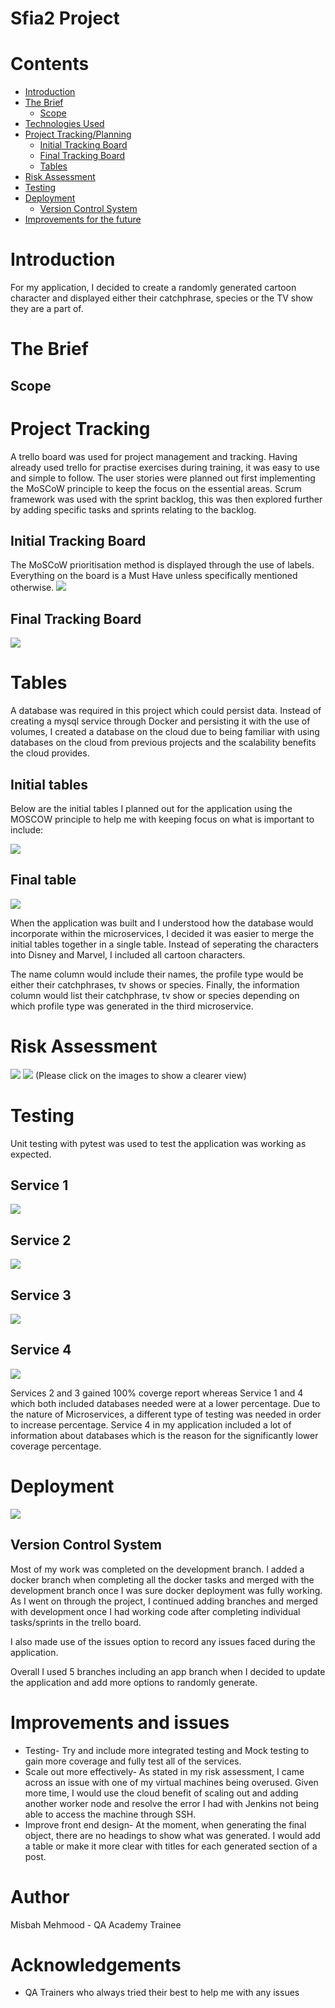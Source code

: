 # Sfia2 Project
# Contents
* [Introduction](#Introduction)
* [The Brief](#The-Brief)
    * [Scope](#Scope)
* [Technologies Used](#Technology-Used)
* [Project Tracking/Planning](#Project-Tracking)
    * [Initial Tracking Board](#Initial-Trello-board)
    * [Final Tracking Board](#Final-Trello-board)
    * [Tables](#Tables)
* [Risk Assessment](#Risk-Assessment)
* [Testing](#Testing)
* [Deployment](#Deployment)
    * [Version Control System](#Version-Control-System)
* [Improvements for the future](#Improvements)

# Introduction



For my application, I decided to create a randomly generated cartoon character and displayed either their catchphrase, species or the TV show they are a part of.

# The Brief


## Scope

# Project Tracking
A trello board was used for project management and tracking. Having already used trello for practise exercises during training, it was easy to use and simple to follow. The user stories were planned out first implementing the MoSCoW principle to keep the focus on the essential areas. Scrum framework was used with the sprint backlog, this was then explored further by adding specific tasks and sprints relating to the backlog.
## Initial Tracking Board
The MoSCoW prioritisation method is displayed through the use of labels. Everything on the board is a Must Have unless specifically mentioned otherwise. 
![](https://raw.githubusercontent.com/misbahmehmood/Sfia2/development/images/Initial%20Trello%20board.png)

## Final Tracking Board 
![](https://raw.githubusercontent.com/misbahmehmood/Sfia2/development/images/Final%20Trello%20Board.png)

# Tables
A database was required in this project which could persist data. Instead of creating a mysql service through Docker and persisting it with the use of volumes, I created a database on the cloud due to being familiar with using databases on the cloud from previous projects and the scalability benefits the cloud provides. 
## Initial tables
Below are the initial tables I planned out for the application using the MOSCOW principle to help me with keeping focus on what is important to include:

![](https://raw.githubusercontent.com/misbahmehmood/Sfia2/development/images/Initial%20tables-Page-1.jpg)

## Final table
![](https://raw.githubusercontent.com/misbahmehmood/Sfia2/development/images/Final%20table.jpg)

When the application was built and I understood how the database would incorporate within the microservices, I decided it was easier to merge the initial tables together in a single table. Instead of seperating the characters into Disney and Marvel, I included all cartoon characters. 

The name column would include their names, the profile type would be either their catchphrases, tv shows or species. Finally, the information column would list their catchphrase, tv show or species depending on which profile type was generated in the third microservice. 

# Risk Assessment
![](https://raw.githubusercontent.com/misbahmehmood/fundamental_project/images/images/Risk%20Assessment%20key.jpg)
![](https://raw.githubusercontent.com/misbahmehmood/Sfia2/development/images/Risk%20Assessment.png)
(Please click on the images to show a clearer view)

# Testing
Unit testing with pytest was used to test the application was working as expected.
## Service 1
![](https://raw.githubusercontent.com/misbahmehmood/Sfia2/development/images/test%20coverage%20service%201.jpg)

## Service 2
![](https://raw.githubusercontent.com/misbahmehmood/Sfia2/development/images/test%20coverage%20service%202.jpg)

## Service 3
![](https://raw.githubusercontent.com/misbahmehmood/Sfia2/development/images/service3.jpg)

## Service 4
![](https://raw.githubusercontent.com/misbahmehmood/Sfia2/development/images/service4.jpg)

Services 2 and 3 gained 100% coverge report whereas Service 1 and 4 which both included databases needed were at a lower percentage. Due to the nature of Microservices, a different type of testing was needed in order to increase percentage. Service 4 in my application included a lot of information about databases which is the reason for the significantly lower coverage percentage.
# Deployment
![](https://raw.githubusercontent.com/misbahmehmood/Sfia2/development/images/CI%20Pipeline%20(1).jpg)

## Version Control System
Most of my work was completed on the development branch. I added a docker branch when completing all the docker tasks and merged with the development branch once I was sure docker deployment was fully working. As I went on through the project, I continued adding branches and merged with development once I had working code after completing individual tasks/sprints in the trello board. 

I also made use of the issues option to record any issues faced during the application.

Overall I used 5 branches including an app branch when I decided to update the application and add more options to randomly generate.

# Improvements and issues
* Testing- Try and include more integrated testing and Mock testing to gain more coverage and fully test all of the services. 
* Scale out more effectively- As stated in my risk assessment, I came across an issue with one of my virtual machines being overused. Given more time, I would use the cloud benefit of scaling out and adding another worker node and resolve the error I had with Jenkins not being able to access the machine through SSH. 
* Improve front end design- At the moment, when generating the final object, there are no headings to show what was generated. I would add a table or make it more clear with titles for each generated section of a post.

# Author
Misbah Mehmood - QA Academy Trainee

# Acknowledgements
* QA Trainers who always tried their best to help me with any issues

